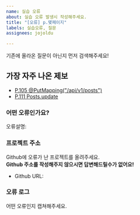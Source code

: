 ```yaml
---
name: 실습 오류
about: 실습 오류 발생시 작성해주세요.
title: "[오류] p.몇페이지"
labels: 실습오류, 질문
assignees: jojoldu

---
```


기존에 올라온 질문이 아닌지 먼저 검색해주세요!

## 가장 자주 나온 제보

* [P.105 @PutMapping("/api/v1/posts")](https://github.com/jojoldu/freelec-springboot2-webservice/issues/6)
* [P.111 Posts.update](https://github.com/jojoldu/freelec-springboot2-webservice/issues/15)


### 어떤 오류인가요?

오류설명:

### 프로젝트 주소

Github에 오류가 난 프로젝트를 올려주세요.  
**Github 주소를 작성해주지 않으시면 답변해드릴수가 없어요!**

* Github URL: 

### 오류 로그

어떤 오류인지 캡쳐해주세요.
